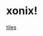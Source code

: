 # xonix!

[tiles](https://user-images.githubusercontent.com/73470193/191780627-6af0cc88-8c48-4450-8f16-d7931db70608.png)
